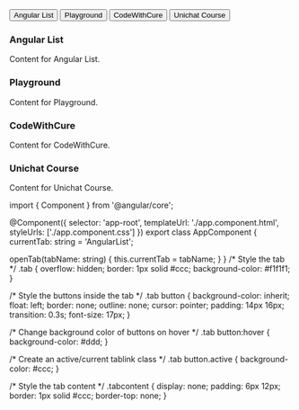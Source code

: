 <div class="tab">
  <button class="tablinks" (click)="openTab('AngularList')">Angular List</button>
  <button class="tablinks" (click)="openTab('Playground')">Playground</button>
  <button class="tablinks" (click)="openTab('CodeWithCure')">CodeWithCure</button>
  <button class="tablinks" (click)="openTab('UnichatCourse')">Unichat Course</button>
</div>

<!-- Tab content -->
<div id="AngularList" class="tabcontent" *ngIf="currentTab === 'AngularList'">
  <h3>Angular List</h3>
  <p>Content for Angular List.</p>
</div>

<div id="Playground" class="tabcontent" *ngIf="currentTab === 'Playground'">
  <h3>Playground</h3>
  <p>Content for Playground.</p>
</div>

<div id="CodeWithCure" class="tabcontent" *ngIf="currentTab === 'CodeWithCure'">
  <h3>CodeWithCure</h3>
  <p>Content for CodeWithCure.</p>
</div>

<div id="UnichatCourse" class="tabcontent" *ngIf="currentTab === 'UnichatCourse'">
  <h3>Unichat Course</h3>
  <p>Content for Unichat Course.</p>
</div>
import { Component } from '@angular/core';

@Component({
  selector: 'app-root',
  templateUrl: './app.component.html',
  styleUrls: ['./app.component.css']
})
export class AppComponent {
  currentTab: string = 'AngularList';

  openTab(tabName: string) {
    this.currentTab = tabName;
  }
}
/* Style the tab */
.tab {
  overflow: hidden;
  border: 1px solid #ccc;
  background-color: #f1f1f1;
}

/* Style the buttons inside the tab */
.tab button {
  background-color: inherit;
  float: left;
  border: none;
  outline: none;
  cursor: pointer;
  padding: 14px 16px;
  transition: 0.3s;
  font-size: 17px;
}

/* Change background color of buttons on hover */
.tab button:hover {
  background-color: #ddd;
}

/* Create an active/current tablink class */
.tab button.active {
  background-color: #ccc;
}

/* Style the tab content */
.tabcontent {
  display: none;
  padding: 6px 12px;
  border: 1px solid #ccc;
  border-top: none;
}
